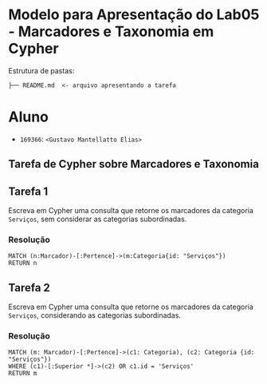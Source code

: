# Modelo para Apresentação do Lab05 - Marcadores e Taxonomia em Cypher

Estrutura de pastas:

~~~
├── README.md  <- arquivo apresentando a tarefa
~~~

# Aluno
* `169366`: `<Gustavo Mantellatto Elias>`

## Tarefa de Cypher sobre Marcadores e Taxonomia

## Tarefa 1

Escreva em Cypher uma consulta que retorne os marcadores da categoria `Serviços`, sem considerar as categorias subordinadas.

### Resolução
~~~cypher
MATCH (n:Marcador)-[:Pertence]->(m:Categoria{id: "Serviços"})
RETURN n
~~~

## Tarefa 2

Escreva em Cypher uma consulta que retorne os marcadores da categoria `Serviços`, considerando as categorias subordinadas.

### Resolução
~~~cypher
MATCH (m: Marcador)-[:Pertence]->(c1: Categoria), (c2: Categoria {id: "Serviços"})
WHERE (c1)-[:Superior *]->(c2) OR c1.id = 'Serviços'
RETURN m
~~~
